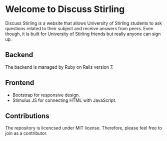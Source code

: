 # Welcome to Discuss Stirling

Discuss Stirling is a website that allows University of Stirling students to ask questions related to their subject and receive answers from peers. Even though, it is built for University of Stirling friends but really anyone can sign up.

## Backend
The backend is managed by Ruby on Rails version 7.

## Frontend
- Bootstrap for responsive design.
- Stimulus JS for connecting HTML with JavaScript.

## Contributions
The repository is licencsed under MIT license. Therefore, please feel free to join as a contributor.
